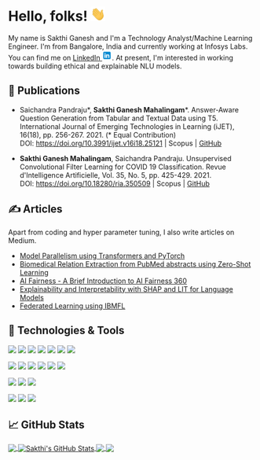 # Hello, folks! <img src="https://github.com/msakthiganesh/msakthiganesh/blob/main/wave.gif" width="30px">

My name is Sakthi Ganesh and I'm a Technology Analyst/Machine Learning Engineer. I'm from Bangalore, India and currently working at Infosys Labs. You can find me on [LinkedIn <img src="https://github.com/msakthiganesh/msakthiganesh/blob/main/linkedin_icon.png" width="20px">](https://www.linkedin.com/in/msakthiganesh19/). At present, I'm interested in working towards building ethical and explainable NLU models.

## :page_with_curl: Publications

- Saichandra Pandraju*, **Sakthi Ganesh Mahalingam***. Answer-Aware Question Generation from Tabular and Textual Data using T5. International Journal of Emerging Technologies in Learning (iJET), 16(18), pp. 256-267. 2021. (* Equal Contribution)   
   DOI: https://doi.org/10.3991/ijet.v16i18.25121 | Scopus | [GitHub](https://github.com/msakthiganesh/TabQGen)

- **Sakthi Ganesh Mahalingam**, Saichandra Pandraju. Unsupervised Convolutional Filter Learning for COVID 19 Classification. Revue d'Intelligence Artificielle, Vol. 35, No. 5, pp. 425-429. 2021.   
DOI: https://doi.org/10.18280/ria.350509 | Scopus | [GitHub](https://github.com/msakthiganesh/Unsupervised-Convolutional-Filter-Learning-for-COVID-19-Classification)

## &#x270d; Articles

Apart from coding and hyper parameter tuning, I also write articles on Medium.

- [Model Parallelism using Transformers and PyTorch](https://medium.com/msakthiganesh/model-parallelism-using-transformers-and-pytorch-e751cc3e2303)
- [Biomedical Relation Extraction from PubMed abstracts using Zero-Shot Learning](https://transformernlp.medium.com/biomedical-relation-extraction-from-pubmed-abstracts-using-zero-shot-learning-cd4ebc30a7ff)
- [AI Fairness - A Brief Introduction to AI Fairness 360](https://transformernlp.medium.com/ai-fairness-a-brief-introduction-to-ai-fairness-360-b2e39c96ca49)
- [Explainability and Interpretability with SHAP and LIT for Language Models](https://transformernlp.medium.com/explainability-and-interpretability-with-shap-and-lit-for-language-models-54a399b954a)
- [Federated Learning using IBMFL](https://transformernlp.medium.com/federated-learning-using-ibmfl-6af60b94d266)

## 🔧 Technologies & Tools

![](https://img.shields.io/static/v1?style=flat&logo=Python&logoColor=white&label=Code&message=Python&color=blue)
![](https://img.shields.io/static/v1?style=flat&logo=C++&logoColor=white&label=Code&message=CPP&color=blue)
![](https://img.shields.io/static/v1?style=flat&logo=C&logoColor=white&label=Code&message=C&color=blue)
![](https://img.shields.io/static/v1?style=flat&logo=MySQL&logoColor=white&label=Code&message=MySQL&color=blue)
![](https://img.shields.io/static/v1?style=flat&logo=AngularJS&logoColor=white&label=Code&message=AngularJS&color=blue)
![](https://img.shields.io/static/v1?style=flat&logo=HTML5&logoColor=white&label=Code&message=HTML&color=blue)
![](https://img.shields.io/static/v1?style=flat&logo=CSS3&logoColor=white&label=Code&message=CSS&color=blue)

![](https://img.shields.io/static/v1?style=flat&logo=PyTorch&logoColor=white&label=ML&message=PyTorch&color=blueviolet)
![](https://img.shields.io/static/v1?style=flat&logo=TensorFlow&logoColor=white&label=ML&message=TensorFlow&color=blueviolet)
![](https://img.shields.io/static/v1?style=flat&logo=scikit-learn&logoColor=white&label=ML&message=scikit-learn&color=blueviolet)
![](https://img.shields.io/static/v1?style=flat&logo=OpenCV&logoColor=white&label=ML&message=OpenCV&color=blueviolet)
![](https://img.shields.io/static/v1?style=flat&logo=Pandas&logoColor=white&label=ML&message=Pandas&color=blueviolet)
![](https://img.shields.io/static/v1?style=flat&logo=Numpy&logoColor=white&label=ML&message=Numpy&color=blueviolet)

![](https://img.shields.io/static/v1?style=flat&logo=MicrosoftAzure&logoColor=white&label=Tools&message=Azure&color=important)
![](https://img.shields.io/static/v1?style=flat&logo=PowerBI&logoColor=white&label=Tools&message=PowerBI&color=important)
![](https://img.shields.io/static/v1?style=flat&logo=Tableau&logoColor=white&label=Tools&message=Tableau&color=important)

![](https://img.shields.io/static/v1?style=flat&logo=linux&logoColor=white&label=OS&message=Linux&color=2bbc8a)
![](https://img.shields.io/static/v1?style=flat&logo=windows&logoColor=white&label=OS&message=Windows&color=2bbc8a)
![](https://img.shields.io/static/v1?style=flat&logo=apple&logoColor=white&label=OS&message=MacOS&color=2bbc8a)

## &#x1f4c8; GitHub Stats

<a href="https://github.com/msakthiganesh/msakthiganesh">
  <img align="center" src="https://github-readme-stats.vercel.app/api/top-langs/?username=msakthiganesh&hide=java,html,tex&title_color=ffffff&text_color=c9cacc&icon_color=2bbc8a&bg_color=1d1f21&langs_count=3" />
</a>

<a href="https://github.com/msakthiganesh/msakthiganesh">
  <img align="center" src="https://github-readme-stats.vercel.app/api?username=msakthiganesh&show_icons=true&line_height=27&count_private=true&title_color=ffffff&text_color=c9cacc&icon_color=2bbc8a&bg_color=1d1f21" alt="Sakthi's GitHub Stats" />
</a>

<a href="https://github.com/msakthiganesh/TabQGen">
  <img align="center"  src="https://github-readme-stats.vercel.app/api/pin/?username=msakthiganesh&repo=TabQGen&title_color=ffffff&text_color=c9cacc&icon_color=2bbc8a&bg_color=1d1f21" />
</a>


<a href="https://github.com/msakthiganesh/Transformers-Model-Parallelism">
  <img align="center" src="https://github-readme-stats.vercel.app/api/pin/?username=msakthiganesh&repo=Transformers-Model-Parallelism&title_color=ffffff&text_color=c9cacc&icon_color=2bbc8a&bg_color=1d1f21" />
</a>    
